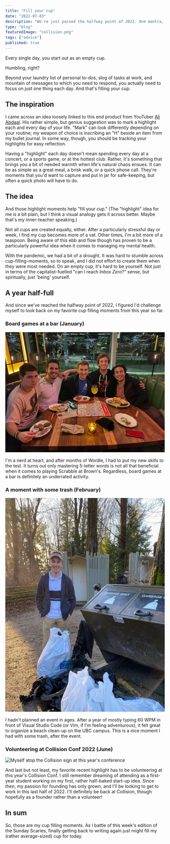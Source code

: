 ```yaml
---
title: "Fill your cup"
date: "2022-07-03"
description: "We're just passed the halfway point of 2022. One mantra, filling your cup, has helped me make this year one of my best yet."
type: "blog"
featuredImage: "collision.png"
tags: ["advice"]
published: true
---
```


Every single day, you start out as an empty cup.

Humbling, right?

Beyond your laundry list of personal to-dos, slog of tasks at work, and mountain of messages to which you need to respond, you actually need to focus on just one thing each day. And that's filling your cup.

## The inspiration

I came across an idea loosely linked to this end product from YouTuber [Ali Abdaal](https://youtube.com/c/aliabdaal). His rather simple, but genius suggestion was to mark a highlight each and every day of your life. "Mark" can look differently depending on your routine; my weapon of choice is inscribing an "H" beside an item from my bullet journal. In some way, though, you should be tracking your highlights for easy reflection.

Having a "highlight" each day doesn't mean spending every day at a concert, or a sports game, or at the hottest club. Rather, it's something that brings you a bit of needed warmth when life's natural chaos ensues. It can be as simple as a great meal, a brisk walk, or a quick phone call. They're moments that you'd want to capture and put in jar for safe-keeping, but often a quick photo will have to do.

## The idea

And those highlight moments help "fill your cup." (The "highlight" idea for me is a bit plain, but I think a visual analogy gets it across better. Maybe that's my inner-teacher speaking.)

Not all cups are created equally, either. After a particularly stressful day or week, I find my cup becomes more of a vat. Other times, I'm a bit more of a teaspoon. Being aware of this ebb and flow though has proven to be a particularly powerful idea when it comes to managing my mental health.

With the pandemic, we had a bit of a drought. It was hard to stumble across cup-filling-moments, so to speak, and I did not effort to create them when they were most needed. On an empty cup, it's hard to be yourself. Not just in terms of the capitalist-fuelled "can I reach _Inbox Zero_?" sense, but spiritually, just 'being' yourself.

## A year half-full

And since we've reached the halfway point of 2022, I figured I'd challenge myself to look back on my favorite cup filling moments from this year so far.

### Board games at a bar (January)

![My friends and I around a Scrabble board this past semester](scrabble.png)

I'm a nerd at heart, and after months of Wordle, I had to put my new skills to the test. It turns out only mastering 5-letter words is not all that beneficial when it comes to playing Scrabble at Brown's. Regardless, board games at a bar is definitely an underrated activity.

### A moment with some trash (February)

![Post beach clean-up, with a whole ton of trash!](garbage-cleanup.png)

I hadn't planned an event in ages. After a year of mostly typing 60 WPM in front of Visual Studio Code (or Vim, if I'm feeling adventurous), it felt great to organize a beach clean-up on the UBC campus. This is a nice moment I had with some trash, after the event.

### Volunteering at Collision Conf 2022 (June)

![Myself atop the Collision sign at this year's conference](collision.png)

And last but not least, my favorite recent highlight has to be volunteering at this year's Collision Conf. I still remember dreaming of attending as a first-year student working on my first, rather half-baked start-up idea. Since then, my passion for founding has only grown, and I'll be looking to get to work in this last half of 2022. I'll definitely be back at Collision, though hopefully as a founder rather than a volunteer!

## In sum

So, those are my cup filling moments. As I battle of this week's edition of the Sunday Scaries, finally getting back to writing again just might fill my (rather average-sized) cup for today.

